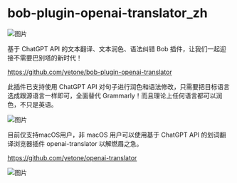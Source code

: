 # bob-plugin-openai-translator_zh

![图片](https://mmbiz.qpic.cn/mmbiz_gif/njjfaJS7c9rh95HATHdmKR4Ahy14z9bCh0LRfmet6Zs9UzMAzeyyegFk9tPWWc3LzsaFpp3d18VRfQMicRyuiacQ/640?wx_fmt=gif&wxfrom=5&wx_lazy=1)

基于 ChatGPT API 的文本翻译、文本润色、语法纠错 Bob 插件，让我们一起迎接不需要巴别塔的新时代！

https://github.com/yetone/bob-plugin-openai-translator

此插件已支持使用 ChatGPT API 对句子进行润色和语法修改，只需要把目标语言选成跟源语言一样即可，全面替代 Grammarly！而且理论上任何语言都可以润色，不只是英语。

![图片](https://mmbiz.qpic.cn/mmbiz_png/njjfaJS7c9rh95HATHdmKR4Ahy14z9bCdGWcI3u3DZD9jOCKuByibHuVLqsBuucsoI1Ygnx0h8BjbaJTniaj4VSg/640?wx_fmt=png&wxfrom=5&wx_lazy=1&wx_co=1)

目前仅支持macOS用户，非 macOS 用户可以使用基于 ChatGPT API 的划词翻译浏览器插件 openai-translator 以解燃眉之急。

https://github.com/yetone/openai-translator

![图片](https://mmbiz.qpic.cn/mmbiz_png/njjfaJS7c9rh95HATHdmKR4Ahy14z9bCsyRKjs7hdicG8EcLnhXEkMTDzbYgvBK9ur0uQLS6OZat3djmGKmzrYQ/640?wx_fmt=png&wxfrom=5&wx_lazy=1&wx_co=1)